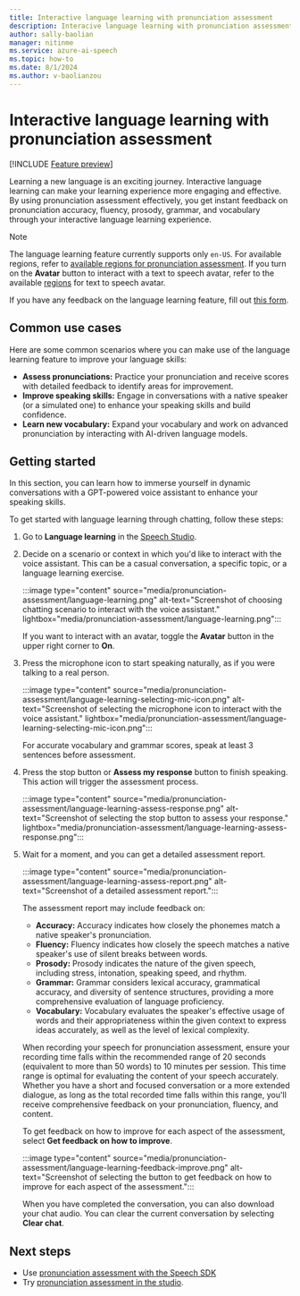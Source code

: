 ```yaml
---
title: Interactive language learning with pronunciation assessment
description: Interacive language learning with pronunciation assessment gives you instant feedback on pronunciation, fluency, prosody, grammar, and vocabulary through interactive chats.
author: sally-baolian
manager: nitinme
ms.service: azure-ai-speech
ms.topic: how-to
ms.date: 8/1/2024
ms.author: v-baolianzou
---
```


# Interactive language learning with pronunciation assessment

[!INCLUDE [Feature preview](~/reusable-content/ce-skilling/azure/includes/ai-studio/includes/feature-preview.md)]

Learning a new language is an exciting journey. Interactive language learning can make your learning experience more engaging and effective. By using pronunciation assessment effectively, you get instant feedback on pronunciation accuracy, fluency, prosody, grammar, and vocabulary through your interactive language learning experience.
 
> [!NOTE]
> The language learning feature currently supports only `en-US`. For available regions, refer to [available regions for pronunciation assessment](regions.md#speech-service). If you turn on the **Avatar** button to interact with a text to speech avatar, refer to the available [regions](regions.md#speech-service) for text to speech avatar. 
>
> If you have any feedback on the language learning feature, fill out [this form](https://aka.ms/speechpa/intake). 

## Common use cases

Here are some common scenarios where you can make use of the language learning feature to improve your language skills:

- **Assess pronunciations:** Practice your pronunciation and receive scores with detailed feedback to identify areas for improvement.
- **Improve speaking skills:** Engage in conversations with a native speaker (or a simulated one) to enhance your speaking skills and build confidence.
- **Learn new vocabulary:** Expand your vocabulary and work on advanced pronunciation by interacting with AI-driven language models.

## Getting started

In this section, you can learn how to immerse yourself in dynamic conversations with a GPT-powered voice assistant to enhance your speaking skills. 

To get started with language learning through chatting, follow these steps:

1. Go to **Language learning** in the [Speech Studio](https://aka.ms/speechstudio). 

1. Decide on a scenario or context in which you'd like to interact with the voice assistant. This can be a casual conversation, a specific topic, or a language learning exercise.  

   :::image type="content" source="media/pronunciation-assessment/language-learning.png" alt-text="Screenshot of choosing chatting scenario to interact with the voice assistant." lightbox="media/pronunciation-assessment/language-learning.png":::

   If you want to interact with an avatar, toggle the **Avatar** button in the upper right corner to **On**.

1. Press the microphone icon to start speaking naturally, as if you were talking to a real person. 
  
   :::image type="content" source="media/pronunciation-assessment/language-learning-selecting-mic-icon.png" alt-text="Screenshot of selecting the microphone icon to interact with the voice assistant." lightbox="media/pronunciation-assessment/language-learning-selecting-mic-icon.png":::

   For accurate vocabulary and grammar scores, speak at least 3 sentences before assessment.
   
1. Press the stop button or **Assess my response** button to finish speaking. This action will trigger the assessment process.

   :::image type="content" source="media/pronunciation-assessment/language-learning-assess-response.png" alt-text="Screenshot of selecting the stop button to assess your response." lightbox="media/pronunciation-assessment/language-learning-assess-response.png":::

1. Wait for a moment, and you can get a detailed assessment report.

   :::image type="content" source="media/pronunciation-assessment/language-learning-assess-report.png" alt-text="Screenshot of a detailed assessment report.":::

   The assessment report may include feedback on:
   - **Accuracy:** Accuracy indicates how closely the phonemes match a native speaker's pronunciation.
   - **Fluency:** Fluency indicates how closely the speech matches a native speaker's use of silent breaks between words.
   - **Prosody:** Prosody indicates the nature of the given speech, including stress, intonation, speaking speed, and rhythm.
   - **Grammar:** Grammar considers lexical accuracy, grammatical accuracy, and diversity of sentence structures, providing a more comprehensive evaluation of language proficiency.
   - **Vocabulary:** Vocabulary evaluates the speaker's effective usage of words and their appropriateness within the given context to express ideas accurately, as well as the level of lexical complexity.

    When recording your speech for pronunciation assessment, ensure your recording time falls within the recommended range of 20 seconds (equivalent to more than 50 words) to 10 minutes per session. This time range is optimal for evaluating the content of your speech accurately. Whether you have a short and focused conversation or a more extended dialogue, as long as the total recorded time falls within this range, you'll receive comprehensive feedback on your pronunciation, fluency, and content.

   To get feedback on how to improve for each aspect of the assessment, select **Get feedback on how to improve**.

    :::image type="content" source="media/pronunciation-assessment/language-learning-feedback-improve.png" alt-text="Screenshot of selecting the button to get feedback on how to improve for each aspect of the assessment.":::

    When you have completed the conversation, you can also download your chat audio. You can clear the current conversation by selecting **Clear chat**.

## Next steps

- Use [pronunciation assessment with the Speech SDK](how-to-pronunciation-assessment.md)
- Try [pronunciation assessment in the studio](pronunciation-assessment-tool.md).

